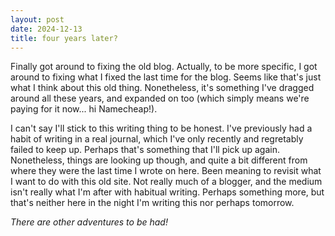 ```yaml
---
layout: post
date: 2024-12-13
title: four years later?
---
```


Finally got around to fixing the old blog. Actually, to be more specific, I got around to fixing what I fixed the last time for the blog.
Seems like that's just what I think about this old thing. Nonetheless, it's something I've dragged around all these years, and expanded on too
(which simply means we're paying for it now... hi Namecheap!).

I can't say I'll stick to this writing thing to be honest. I've previously had a habit of writing in a real journal, which I've only recently
and regretably failed to keep up. Perhaps that's something that I'll pick up again. Nonetheless, things are looking up though, and quite a bit
different from where they were the last time I wrote on here. Been meaning to revisit what I want to do with this old site. Not really much of
a blogger, and the medium isn't really what I'm after with habitual writing. Perhaps something more, but that's neither here in the night I'm
writing this nor perhaps tomorrow.

_There are other adventures to be had!_
